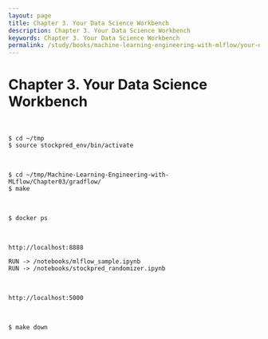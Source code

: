 ```yaml
---
layout: page
title: Chapter 3. Your Data Science Workbench
description: Chapter 3. Your Data Science Workbench
keywords: Chapter 3. Your Data Science Workbench
permalink: /study/books/machine-learning-engineering-with-mlflow/your-data-science-workbench/
---
```


# Chapter 3. Your Data Science Workbench

<br/>

```
$ cd ~/tmp
$ source stockpred_env/bin/activate
```

<br/>

```
$ cd ~/tmp/Machine-Learning-Engineering-with-MLflow/Chapter03/gradflow/
$ make
```

<br/>

```
$ docker ps
```

<br/>

```
http://localhost:8888

RUN -> /notebooks/mlflow_sample.ipynb
RUN -> /notebooks/stockpred_randomizer.ipynb
```

<br/>

```
http://localhost:5000
```

<br/>

```
$ make down
```

